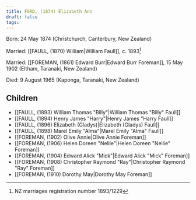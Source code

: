 ```yaml
---
title: FORD, (1874) Elizabeth Ann
draft: false
tags:
---
```

Born: 24 May 1874 (Christchurch, Canterbury, New Zealand)

Married: [[FAULL, (1870) William|William Faull]], c. 1893[^1]

Married: [[FOREMAN, (1861) Edward Burr|Edward Burr Foreman]], 15 May 1902 (Eltham, Taranaki, New Zealand)

Died: 9 August 1965 (Kaponga, Taranaki, New Zealand)

## Children
- [[FAULL, (1893) William Thomas "Billy"|William Thomas "Billy" Faull]]
- [[FAULL, (1894) Henry James "Harry"|Henry James "Harry Faull]]
- [[FAULL, (1896) Elizabeth (Gladys)|Elizabeth (Gladys) Faull]]
- [[FAULL, (1898) Marel Emily "Alma"|Marel Emily "Alma" Faull]]
- [[FOREMAN, (1902) Olive Annie|Olive Annie Foreman]]
- [[FOREMAN, (1906) Helen Doreen "Nellie"|Helen Doreen "Nellie" Foreman]]
- [[FOREMAN, (1904) Edward Alick "Mick"|Edward Alick "Mick" Foreman]]
- [[FOREMAN, (1908) Christopher Raymond "Ray"|Christopher Raymond "Ray" Foreman]]
- [[FOREMAN, (1910) Dorothy May|Dorothy May Foreman]]

[^1]: NZ marriages registration number 1893/1229

